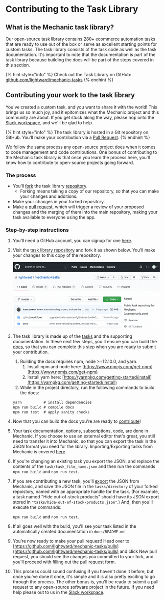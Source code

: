 # Contributing to the Task Library

## What is the Mechanic task library?

Our open-source task library contains 280+ ecommerce automation tasks that are ready to use out of the box or serve as excellent starting points for custom tasks. The task library consists of the task code as well as the task documentation. It's important to note that the documentation is part of the task library because building the docs will be part of the steps covered in this section.

{% hint style="info" %}
Check out the Task Library on GitHub: [github.com/lightward/mechanic-tasks](https://github.com/lightward/mechanic-tasks)
{% endhint %}

## Contributing your work to the task library

You've created a custom task, and you want to share it with the world! This brings us so much joy, and it epitomizes what the Mechanic project and this community are about. If you get stuck along the way, please hop onto the [Slack workspace](https://join.slack.com/t/usemechanic/shared_invite/zt-cq84nrs7-ggYbYTbf~CrCjTg8nmHP2A), and we'll be glad to help.

{% hint style="info" %}
The task library is hosted in a Git repository on GitHub. You'll make your contribution via a [Pull Request](https://docs.github.com/en/github/collaborating-with-issues-and-pull-requests/about-pull-requests).
{% endhint %}

We follow the same process any open-source project does when it comes to code management and code contributions. One bonus of contributing to the Mechanic task library is that once you learn the process here, you'll know how to contribute to open-source projects going forward.

### The process

* You'll [fork](https://docs.github.com/en/github/getting-started-with-github/fork-a-repo) the task library [repository](https://github.com/lightward/mechanic-tasks).
  * Forking means taking a copy of our repository, so that you can make your changes and additions.
* Make your changes in your forked repository.
* Make a [pull request](https://docs.github.com/en/github/collaborating-with-issues-and-pull-requests/about-pull-requests), which will trigger a review of your proposed changes and the merging of them into the main repository, making your task available to everyone using the app.

### Step-by-step instructions

1. You'll need a GitHub account, you can signup for one [here](https://github.com/join). 
2. Visit the [task library repository](https://github.com/lightward/mechanic-tasks) and fork it as shown below. You'll make your changes to this copy of the repository.

   ![](../.gitbook/assets/fork.gif)

3. The task library is made up of the [tasks](https://github.com/lightward/mechanic-tasks/tree/master/tasks) and the supporting documentation. In these next few steps, you'll ensure you can build the [docs](https://github.com/lightward/mechanic-tasks/tree/master/docs), so that you can complete this step when you are ready to submit your contribution.

   1. Building the docs requires npm, node &gt;=12.10.0, and yarn. 
      1. Install npm and node here: [https://www.npmjs.com/get-npm](https://www.npmjs.com/get-npm)
      2. Install yarn here: [https://yarnpkg.com/getting-started/install](https://yarnpkg.com/getting-started/install)
   2. While in the project directory, run the following commands to build the docs:

   ```text
   yarn          # install dependencies
   npm run build # compile docs
   npm run test  # apply sanity checks
   ```

4. Now that you can build the docs you're are ready to [contribute](https://github.com/lightward/mechanic-tasks/blob/master/CONTRIBUTING.md)!
5. Your task documentation, options, subscriptions, code, are done in Mechanic. If you choose to use an external editor that's great, you still need to transfer it into Mechanic, so that you can export the task in the JSON format you need for the library. Importing/Exporting tasks from Mechanic is covered [here](../core-concepts/tasks/importing-exporting-tasks.md).
6. If you're changing an existing task you export the JSON, and replace the contents of the `task/task_file_name.json` and then run the commands `npm run build` and `npm run test.`
7. If you are contributing a new task, you'll [export](../core-concepts/tasks/importing-exporting-tasks.md) the JSON from Mechanic, and save the JSON file in the `tasks/directory` of your forked repoistory, named with an appropriate handle for the task. \(For example, a task named "Hide out-of-stock products" should have its JSON export stored in `"tasks/hide-out-of-stock-products.json"`.\) And, then you'll execute the commands:

   `npm run build` and `npm run test`.

8. If all goes well with the build, you'll see your task listed in the automatically created documentation in `docs/README.md`
9. You're now ready to make your pull request! Head over to [https://github.com/lightward/mechanic-tasks/pulls](https://github.com/lightward/mechanic-tasks/pulls)  and click New pull request, you should see the changes you committed to your fork, and you'll proceed with filling out the pull request form.
10. This process could sound confusing if you haven't done it before, but once you've done it once, it's simple and it is also pretty exciting to go through the process.  The other bonus is, you'll be ready to submit a pull request to any open-source software project in the future. If you need help please out to us in the [Slack workspace](https://join.slack.com/t/usemechanic/shared_invite/zt-cq84nrs7-ggYbYTbf~CrCjTg8nmHP2A).

